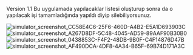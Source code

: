 Version 1.1
Bu uygulamada yapılacaklar listesi oluşturup sonra da o yapılacak işi tamamladığında yapıldı diyip silebiliyorsunuz.


![simulator_screenshot_CC58E4C6-25F6-460D-A4B2-E5A1D693903C](https://github.com/YunusCant/ToDoListApp/assets/151572536/02cfa2ee-2c2c-429d-81ec-2913fdd604f4)
![simulator_screenshot_A267D8DF-5C48-4045-AD59-89AAF90B30B0](https://github.com/YunusCant/ToDoListApp/assets/151572536/f4b05947-9303-419b-a8fd-19b37a2e004c)
![simulator_screenshot_0438853C-F4F2-48DB-9B0F-C4F14876D47B](https://github.com/YunusCant/ToDoListApp/assets/151572536/baa463f2-0deb-4f11-ad9c-6b46306d537b)
![simulator_screenshot_AF490DCA-4DF8-4A34-B65F-69B74D171A3C](https://github.com/YunusCant/ToDoListApp/assets/151572536/eb4dc657-1a44-41f9-9729-986a8d6adf57)
